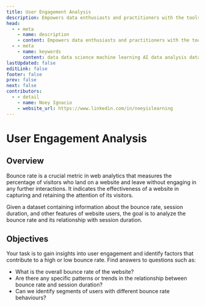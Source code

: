 ```yaml
---
title: User Engagement Analysis
description: Empowers data enthusiasts and practitioners with the tools and knowledge to unlock the potential of data.
head:
  - - meta
    - name: description
    - content: Empowers data enthusiasts and practitioners with the tools and knowledge to unlock the potential of data.
  - - meta
    - name: keywords
      content: data data science machine learning AI data analysis data-driven data enthusiasts data practitioners
lastUpdated: false
editLink: false
footer: false
prev: false
next: false
contributors:
  - - detail
    - name: Noey Ignacio
    - website_url: https://www.linkedin.com/in/noeyislearning
---
```


# User Engagement Analysis

<DownloadBadge githubURL=""></DownloadBadge>

## Overview

Bounce rate is a crucial metric in web analytics that measures the percentage of visitors who land on a website and leave without engaging in any further interactions. It indicates the effectiveness of a website in capturing and retaining the attention of its visitors.

Given a dataset containing information about the bounce rate, session duration, and other features of website users, the goal is to analyze the bounce rate and its relationship with session duration.

## Objectives

Your task is to gain insights into user engagement and identify factors that contribute to a high or low bounce rate. Find answers to questions such as:

- What is the overall bounce rate of the website?
- Are there any specific patterns or trends in the relationship between bounce rate and session duration?
- Can we identify segments of users with different bounce rate behaviours?
